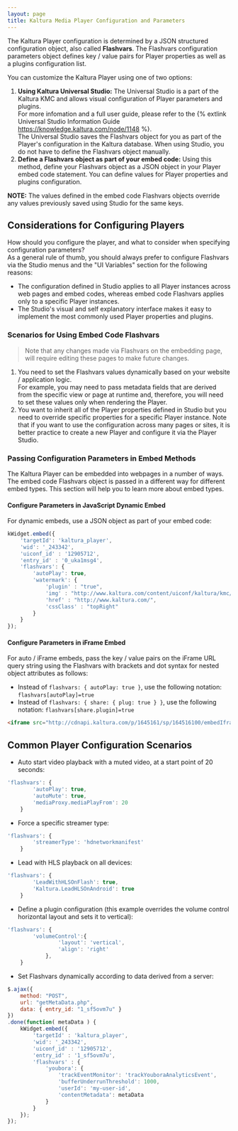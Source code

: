 ```yaml
---
layout: page
title: Kaltura Media Player Configuration and Parameters
---
```


The Kaltura Player configuration is determined by a JSON structured configuration object, also called **Flashvars**. The Flashvars configuration parameters object defines key / value pairs for Player properties as well as a plugins configuration list.   

You can customize the Kaltura Player using one of two options:

1. **Using Kaltura Universal Studio:** The Universal Studio is a part of the Kaltura KMC and allows visual configuration of Player parameters and plugins.  
For more infomation and a full user guide, please refer to the {% extlink Universal Studio Information Guide https://knowledge.kaltura.com/node/1148 %}.  
The Universal Studio saves the Flashvars object for you as part of the Player's configuration in the Kaltura database. When using Studio, you do not have to define the Flashvars object manually.  
2. **Define a Flashvars object as part of your embed code:** Using this method, define your Flashvars object as a JSON object in your Player embed code statement. You can define values for Player properties and plugins configuration.  

**NOTE:** The values defined in the embed code Flashvars objects override any values previously saved using Studio for the same keys.   

## Considerations for Configuring Players

How should you configure the player, and what to consider when specifying configuration parameters?  
As a general rule of thumb, you should always prefer to configure Flashvars via the Studio menus and the "UI Variables" section for the following reasons:  
* The configuration defined in Studio applies to all Player instances across web pages and embed codes, whereas embed code Flashvars applies only to a specific Player instances.
* The Studio's visual and self explanatory interface makes it easy to implement the most commonly used Player properties and plugins.

### Scenarios for Using Embed Code Flashvars   

> Note that any changes made via Flashvars on the embedding page, will require editing these pages to make future changes. 

1. You need to set the Flashvars values dynamically based on your website / application logic.  
For example, you may need to pass metadata fields that are derived from the specific view or page at runtime and, therefore, you will need to set these values only when rendering the Player.
2. You want to inherit all of the Player properties defined in Studio but you need to override specific properties for a specific Player instance. Note that if you want to use the configuration across many pages or sites, it is better practice to create a new Player and configure it via the Player Studio.    

### Passing Configuration Parameters in Embed Methods

The Kaltura Player can be embedded into webpages in a number of ways. The embed code Flashvars object is passed in a different way for different embed types. This section will help you to learn more about embed types.  

#### Configure Parameters in JavaScript Dynamic Embed

For dynamic embeds, use a JSON object as part of your embed code:  

```javascript
kWidget.embed({
    'targetId': 'kaltura_player',
    'wid': '_243342',
    'uiconf_id' : '12905712',
    'entry_id' : '0_uka1msg4',
    'flashvars': {
        'autoPlay': true,
        'watermark': {
            'plugin' : "true",
            'img' : "http://www.kaltura.com/content/uiconf/kaltura/kmc/appstudio/kdp3/exampleWatermark.png",
            'href' : "http://www.kaltura.com/",
            'cssClass' : "topRight"
        }
    }
});
```

#### Configure Parameters in iFrame Embed

For auto / iFrame embeds, pass the key / value pairs on the iFrame URL query string using the Flashvars with brackets and dot syntax for nested object attributes as follows:   

* Instead of `flashvars: { autoPlay: true }`, use the following notation: `flashvars[autoPlay]=true` 
* Instead of `flashvars: { share: { plug: true } }`, use the following notation: `flashvars[share.plugin]=true`

```html
<iframe src="http://cdnapi.kaltura.com/p/1645161/sp/164516100/embedIframeJs/uiconf_id/33752651/partner_id/1645161?iframeembed=true&playerId=kaltura_player&entry_id=1_1josgev8&flashvars[autoPlay]=true&flashvars[share.plugin]=true" width="560" height="395" allowfullscreen webkitallowfullscreen mozAllowFullScreen frameborder="0"></iframe>
```

## Common Player Configuration Scenarios

* Auto start video playback with a muted video, at a start point of 20 seconds:

```javascript
'flashvars': {
        'autoPlay': true,
        'autoMute': true,
        'mediaProxy.mediaPlayFrom': 20
    }
```

* Force a specific streamer type:

```javascript
'flashvars': {
        'streamerType': 'hdnetworkmanifest'
    }
```

* Lead with HLS playback on all devices:

```javascript
'flashvars': {
        'LeadWithHLSOnFlash': true,
        'Kaltura.LeadHLSOnAndroid': true
    }
```

* Define a plugin configuration (this example overrides the volume control horizontal layout and sets it to vertical):

```javascript
'flashvars': {
        'volumeControl':{
                'layout': 'vertical',
                'align': 'right'
            },
    }
```

* Set Flashvars dynamically according to data derived from a server:

```javascript
$.ajax({
    method: "POST",
    url: "getMetaData.php",
    data: { entry_id: "1_sf5ovm7u" }
})
.done(function( metaData ) {
    kWidget.embed({
        'targetId' : 'kaltura_player',
        'wid': '_243342',
        'uiconf_id' : '12905712',
        'entry_id' : '1_sf5ovm7u',
        'flashvars' : {
            'youbora': {
                'trackEventMonitor': 'trackYouboraAnalyticsEvent',
                'bufferUnderrunThreshold': 1000,
                'userId': 'my-user-id',
                'contentMetadata': metaData
            }
        }
    });
});
```
